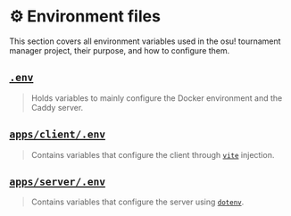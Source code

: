 # ⚙️ Environment files

This section covers all environment variables used in the osu! tournament manager project, their purpose, and how to configure them.

## [`.env`](./environment-files-root.md)

> Holds variables to mainly configure the Docker environment and the Caddy server.

## [`apps/client/.env`](./environment-files-client.md)

> Contains variables that configure the client through [`vite`](https://vitejs.dev/) injection.

## [`apps/server/.env`](./environment-files-server.md)

> Contains variables that configure the server using [`dotenv`](https://github.com/motdotla/dotenv).
